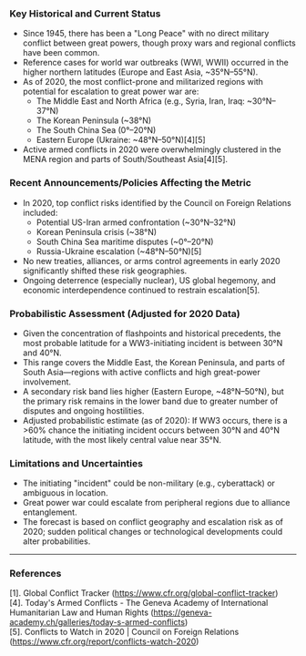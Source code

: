 ### Key Historical and Current Status

- Since 1945, there has been a "Long Peace" with no direct military conflict between great powers, though proxy wars and regional conflicts have been common.
- Reference cases for world war outbreaks (WWI, WWII) occurred in the higher northern latitudes (Europe and East Asia, ~35°N–55°N).
- As of 2020, the most conflict-prone and militarized regions with potential for escalation to great power war are:
  - The Middle East and North Africa (e.g., Syria, Iran, Iraq: ~30°N–37°N)
  - The Korean Peninsula (~38°N)
  - The South China Sea (0°–20°N)
  - Eastern Europe (Ukraine: ~48°N–50°N)[4][5]
- Active armed conflicts in 2020 were overwhelmingly clustered in the MENA region and parts of South/Southeast Asia[4][5].

### Recent Announcements/Policies Affecting the Metric

- In 2020, top conflict risks identified by the Council on Foreign Relations included:
  - Potential US-Iran armed confrontation (~30°N–32°N)
  - Korean Peninsula crisis (~38°N)
  - South China Sea maritime disputes (~0°–20°N)
  - Russia-Ukraine escalation (~48°N–50°N)[5]
- No new treaties, alliances, or arms control agreements in early 2020 significantly shifted these risk geographies.
- Ongoing deterrence (especially nuclear), US global hegemony, and economic interdependence continued to restrain escalation[5].

### Probabilistic Assessment (Adjusted for 2020 Data)

- Given the concentration of flashpoints and historical precedents, the most probable latitude for a WW3-initiating incident is between 30°N and 40°N.
- This range covers the Middle East, the Korean Peninsula, and parts of South Asia—regions with active conflicts and high great-power involvement.
- A secondary risk band lies higher (Eastern Europe, ~48°N–50°N), but the primary risk remains in the lower band due to greater number of disputes and ongoing hostilities.
- Adjusted probabilistic estimate (as of 2020): If WW3 occurs, there is a >60% chance the initiating incident occurs between 30°N and 40°N latitude, with the most likely central value near 35°N.

### Limitations and Uncertainties

- The initiating "incident" could be non-military (e.g., cyberattack) or ambiguous in location.
- Great power war could escalate from peripheral regions due to alliance entanglement.
- The forecast is based on conflict geography and escalation risk as of 2020; sudden political changes or technological developments could alter probabilities.

---

### References

[1]. Global Conflict Tracker (https://www.cfr.org/global-conflict-tracker)  
[4]. Today's Armed Conflicts - The Geneva Academy of International Humanitarian Law and Human Rights (https://geneva-academy.ch/galleries/today-s-armed-conflicts)  
[5]. Conflicts to Watch in 2020 | Council on Foreign Relations (https://www.cfr.org/report/conflicts-watch-2020)